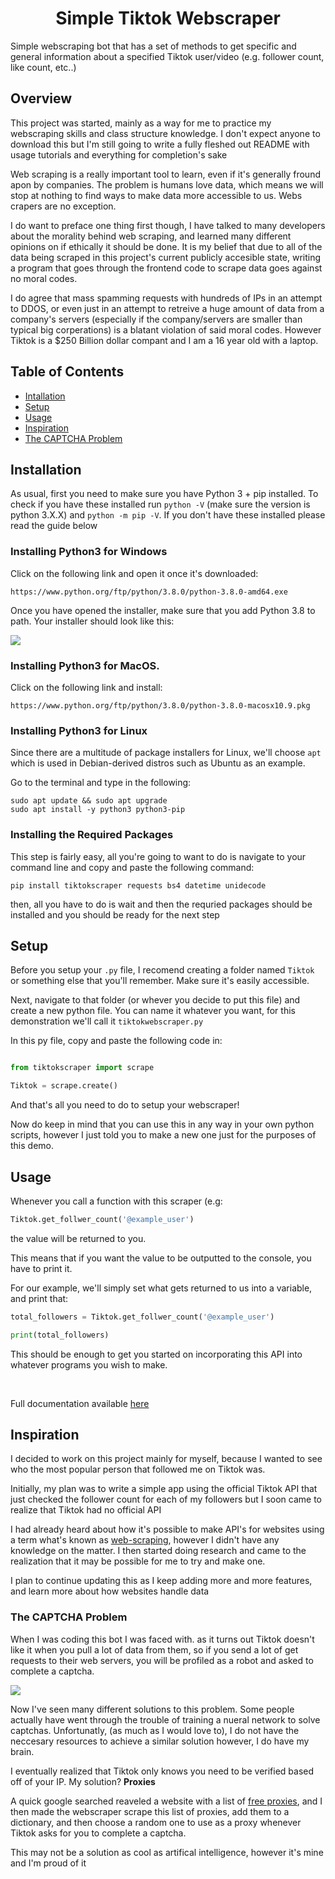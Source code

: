 <h1 align="center"> Simple Tiktok Webscraper </h1>

Simple webscraping bot that has a set of methods to get specific and general information about a specified Tiktok user/video (e.g. follower count, like count, etc..)



## Overview

This project was started, mainly as a way for me to practice my webscraping skills and class structure knowledge. I don't expect anyone to download this but I'm still going to write a fully fleshed out README with usage tutorials and everything for completion's sake

Web scraping is a really important tool to learn, even if it's generally fround apon by companies. The problem is humans love data, which means we will stop at nothing to find ways to make data more accessible to us. Webs crapers are no exception.

I do want to preface one thing first though, I have talked to many developers about the morality behind web scraping, and learned many different opinions on if ethically it should be done. It is my belief that due to all of the data being scraped in this project's current publicly accesible state, writing a program that goes through the frontend code to scrape data goes against no moral codes. 

I do agree that mass spamming requests with hundreds of IPs in an attempt to DDOS, or even just in an attempt to retreive a huge amount of data from a company's servers (especially if the company/servers are smaller than typical big corperations) is a blatant violation of said moral codes. However Tiktok is a $250 Billion dollar compant and I am a 16 year old with a laptop.


## Table of Contents


<ul>
    <li><a href="#Installation">Intallation</a></li>
    <li><a href="#Setup">Setup</a></li>
    <li><a href="#Usage">Usage</a></li>
    <li><a href="#Inspiration">Inspiration</a></li>
    <li><a href="#The-CAPTCHA-Problem">The CAPTCHA Problem</a></li>
</ul>


## Installation


As usual, first you need to make sure you have Python 3 + pip installed. To check if you have these installed run `python -V` (make sure the version is python 3.X.X) and `python -m pip -V`. If you don't have these installed please read the guide below

### Installing Python3 for Windows

Click on the following link and open it once it's downloaded:

`https://www.python.org/ftp/python/3.8.0/python-3.8.0-amd64.exe`

Once you have opened the installer, make sure that you add Python 3.8 to path. Your installer should look like this:

<img align="center" src="https://i.imgur.com/SkviBw6.png">

### Installing Python3 for MacOS.

Click on the following link and install:

`https://www.python.org/ftp/python/3.8.0/python-3.8.0-macosx10.9.pkg`

### Installing Python3 for Linux

Since there are a multitude of package installers for Linux, we'll choose `apt` which is used in Debian-derived distros such as Ubuntu as an example.

Go to the terminal and type in the following:

```shell
sudo apt update && sudo apt upgrade
sudo apt install -y python3 python3-pip
```

### Installing the Required Packages

This step is fairly easy, all you're going to want to do is navigate to your command line and copy and paste the following command:

```shell
pip install tiktokscraper requests bs4 datetime unidecode
```

then, all you have to do is wait and then the requried packages should be installed and you should be ready for the next step


## Setup

Before you setup your ```.py``` file, I recomend creating a folder named ```Tiktok``` or something else that you'll remember. Make sure it's easily accessible.

Next, navigate to that folder (or whever you decide to put this file) and create a new python file. You can name it whatever you want, for this demonstration we'll call it ```tiktokwebscraper.py```

In this py file, copy and paste the following code in:

```python

from tiktokscraper import scrape

Tiktok = scrape.create()

```

And that's all you need to do to setup your webscraper!

Now do keep in mind that you can use this in any way in your own python scripts, however I just told you to make a new one just for the purposes of this demo.



## Usage

Whenever you call a function with this scraper (e.g: 
```python
Tiktok.get_follwer_count('@example_user')
```
the value will be returned to you.

This means that if you want the value to be outputted to the console, you have to print it.

For our example, we'll simply set what gets returned to us into a variable, and print that:



```python
total_followers = Tiktok.get_follwer_count('@example_user')

print(total_followers)
```

This should be enough to get you started on incorporating this API into whatever programs you wish to make.

<br>

Full documentation available [here](#)


## Inspiration


I decided to work on this project mainly for myself, because I wanted to see who the most popular person that followed me on Tiktok was.

Initially, my plan was to write a simple app using the official Tiktok API that just checked the follower count for each of my followers but I soon came to realize that Tiktok had no official API

I had already heard about how it's possible to make API's for websites using a term what's known as [web-scraping](https://en.wikipedia.org/wiki/Web_scraping), however I didn't have any knowledge on the matter.
I then started doing research and came to the realization that it may be possible for me to try and make one.

I plan to continue updating this as I keep adding more and more features, and learn more about how websites handle data

### The CAPTCHA Problem



When I was coding this bot I was faced with. as it turns out Tiktok doesn't like it when you pull a lot of data from them, so if you send a lot of get requests to their web servers, you will be profiled as a robot and asked to complete a captcha.

<img src = "https://user-images.githubusercontent.com/50222899/128652952-6a8d19a6-de15-455b-a626-0f3903b47c7d.png">

Now I've seen many different solutions to this problem. Some people actually have went through the trouble of training a nueral network to solve captchas. Unfortunatly, (as much as I would love to), I do not have the neccesary resources to achieve a similar solution however, I do have my brain.

I eventually realized that Tiktok only knows you need to be verified based off of your IP. My solution? **Proxies**

A quick google searched reaveled a website with a list of [free proxies](https://free-proxy-list.net/), and I then made the webscraper scrape this list of proxies, add them to a dictionary, and then choose a random one to use as a proxy whenever Tiktok asks for you to complete a captcha.

This may not be a solution as cool as artifical intelligence, however it's mine and I'm proud of it 
